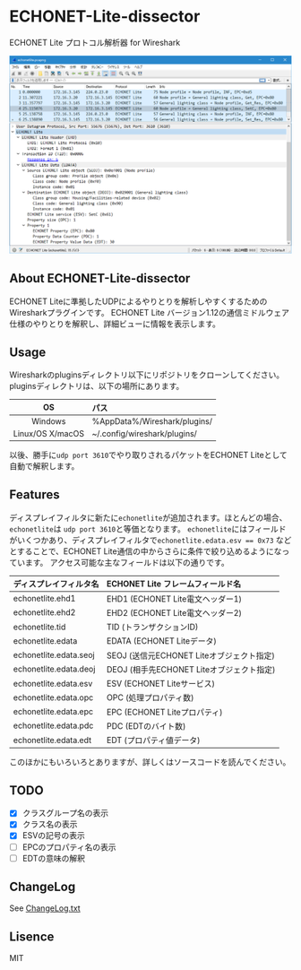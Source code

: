 # ECHONET-Lite-dissector
ECHONET Lite プロトコル解析器 for Wireshark

![preview](preview.png)

## About ECHONET-Lite-dissector
ECHONET Liteに準拠したUDPによるやりとりを解析しやすくするためのWiresharkプラグインです。
ECHONET Lite バージョン1.12の通信ミドルウェア仕様のやりとりを解釈し、詳細ビューに情報を表示します。

## Usage
Wiresharkのpluginsディレクトリ以下にリポジトリをクローンしてください。
pluginsディレクトリは、以下の場所にあります。

|       OS       | パス
|:--------------:|:-------------------------------
|     Windows    | %AppData%/Wireshark/plugins/
|Linux/OS X/macOS| ~/.config/wireshark/plugins/

以後、勝手に`udp port 3610`でやり取りされるパケットをECHONET Liteとして自動で解釈します。

## Features

ディスプレイフィルタに新たに`echonetlite`が追加されます。ほとんどの場合、`echonetlite`は
`udp port 3610`と等価となります。
`echonetlite`にはフィールドがいくつかあり、ディスプレイフィルタで`echonetlite.edata.esv == 0x73`
などとすることで、ECHONET Lite通信の中からさらに条件で絞り込めるようになっています。
アクセス可能な主なフィールドは以下の通りです。

| ディスプレイフィルタ名       | ECHONET Lite フレームフィールド名
|:------------------------|:------------------------------
| echonetlite.ehd1        | EHD1 (ECHONET Lite電文ヘッダー1)
| echonetlite.ehd2        | EHD2 (ECHONET Lite電文ヘッダー2)
| echonetlite.tid         | TID (トランザクションID)
| echonetlite.edata       | EDATA (ECHONET Liteデータ)
| echonetlite.edata.seoj  | SEOJ (送信元ECHONET Liteオブジェクト指定)
| echonetlite.edata.deoj  | DEOJ (相手先ECHONET Liteオブジェクト指定)
| echonetlite.edata.esv   | ESV (ECHONET Liteサービス)
| echonetlite.edata.opc   | OPC (処理プロパティ数)
| echonetlite.edata.epc   | EPC (ECHONET Liteプロパティ)
| echonetlite.edata.pdc   | PDC (EDTのバイト数)
| echonetlite.edata.edt   | EDT (プロパティ値データ)

このほかにもいろいろとありますが、詳しくはソースコードを読んでください。

## TODO
- [x] クラスグループ名の表示
- [x] クラス名の表示
- [x] ESVの記号の表示
- [ ] EPCのプロパティ名の表示
- [ ] EDTの意味の解釈

## ChangeLog
See [ChangeLog.txt](ChangeLog.txt)

## Lisence
MIT
